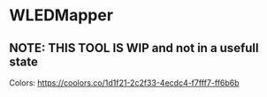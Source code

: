 # WLEDMapper
 
## NOTE: THIS TOOL IS WIP and not in a usefull state

Colors: https://coolors.co/1d1f21-2c2f33-4ecdc4-f7fff7-ff6b6b
